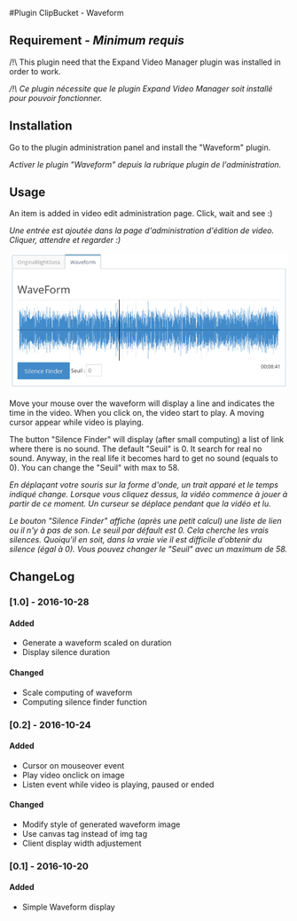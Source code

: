 #Plugin ClipBucket - Waveform

## Requirement - *Minimum requis*
/!\ This plugin need that the Expand Video Manager plugin was installed in order to work.

*/!\ Ce plugin nécessite que le plugin Expand Video Manager soit installé pour pouvoir fonctionner.*

## Installation
Go to the plugin administration panel and install the "Waveform" plugin.

*Activer le plugin "Waveform" depuis la rubrique plugin de l'administration.*

## Usage
An item is added in video edit administration page. Click, wait and see :)

*Une entrée est ajoutée dans la page d'administration d'édition de video. Cliquer, attendre et regarder :)*

![Waveform screenshoot](https://raw.githubusercontent.com/UHDF/clipbucket/develop/upload/plugins/waveform/waveform_capture.png)

Move your mouse over the waveform will display a line and indicates the time in the video. When you click on, the video start to play. A moving cursor appear while video is playing.

The button "Silence Finder" will display (after small computing) a list of link where there is no sound. The default "Seuil" is 0. It search for real no sound. Anyway, in the real life it becomes hard to get no sound (equals to 0). You can change the "Seuil" with max to 58.

*En déplaçant votre souris sur la forme d'onde, un trait apparé et le temps indiqué change. Lorsque vous cliquez dessus, la vidéo commence à jouer à partir de ce moment. Un curseur se déplace pendant que la vidéo et lu.*

*Le bouton "Silence Finder" affiche (après une petit calcul) une liste de lien ou il n'y à pas de son. Le seuil par défault est 0. Cela cherche les vrais silences. Quoiqu'il en soit, dans la vraie vie il est difficile d'obtenir du silence (égal à 0). Vous pouvez changer le "Seuil" avec un maximum de 58.*

## ChangeLog
### [1.0] - 2016-10-28
#### Added
- Generate a waveform scaled on duration
- Display silence duration

#### Changed
- Scale computing of waveform
- Computing silence finder function

### [0.2] - 2016-10-24
#### Added
- Cursor on mouseover event
- Play video onclick on image
- Listen event while video is playing, paused or ended

#### Changed
- Modify style of generated waveform image
- Use canvas tag instead of img tag
- Client display width adjustement

### [0.1] - 2016-10-20
#### Added
- Simple Waveform display
